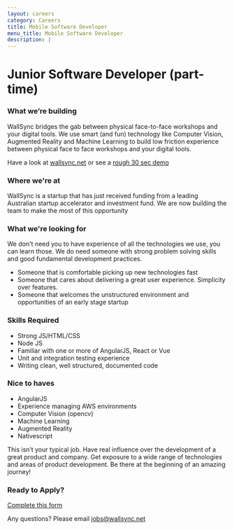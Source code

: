 ```yaml
---
layout: careers
category: Careers
title: Mobile Software Developer
menu_title: Mobile Software Developer
description: |
---
```


Junior Software Developer (part-time)
====================

### What we’re building

WallSync bridges the gab between physical face-to-face workshops and your digital tools.  We use smart (and fun) technology like Computer Vision, Augmented Reality and Machine Learning to build low friction experience between physical face to face workshops and your digital tools.

Have a look at [wallsync.net](wallsync.net) or see a [rough 30 sec demo](https://www.wallsync.net/30_sec_demo)

### Where we're at

WallSync is a startup that has just received funding from a leading Australian startup accelerator and investment fund.  We are now building the team to make the most of this opportunity

### What we're looking for

We don't need you to have experience of all the technologies we use, you can learn those.  We do need someone with strong problem solving skills and good fundamental development practices.

- Someone that is comfortable picking up new technologies fast
- Someone that cares about delivering a great user experience.  Simplicity over features.
- Someone that welcomes the unstructured environment and opportunities of an early stage startup

### Skills Required

- Strong JS/HTML/CSS
- Node JS
- Familiar with one or more of AngularJS, React or Vue
- Unit and integration testing experience
- Writing clean, well structured, documented code

###  Nice to haves

- AngularJS
- Experience managing AWS environments
- Computer Vision (opencv)
- Machine Learning 
- Augmented Reality
- Nativescript

This isn’t your typical job.  Have real influence over the development of a great product and company.  Get exposure to a wide range of technologies and areas of product development.  Be there at the beginning of an amazing journey!

### Ready to Apply?

[Complete this form](https://docs.google.com/forms/d/1fghhdVDLMWTXp8fb8SlRoZUpbLa4zrqzMWuDNG0-73E/edit) 

Any questions?  Please email jobs@wallsync.net
